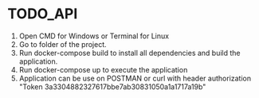 # TODO_API

1. Open CMD for Windows or Terminal for Linux
2. Go to folder of the project.
3. Run docker-compose build to install all dependencies and build the application.
4. Run docker-compose up to execute the application
5. Application can be use on POSTMAN or curl with header authorization "Token 3a3304882327617bbe7ab30831050a1a1717a19b"
